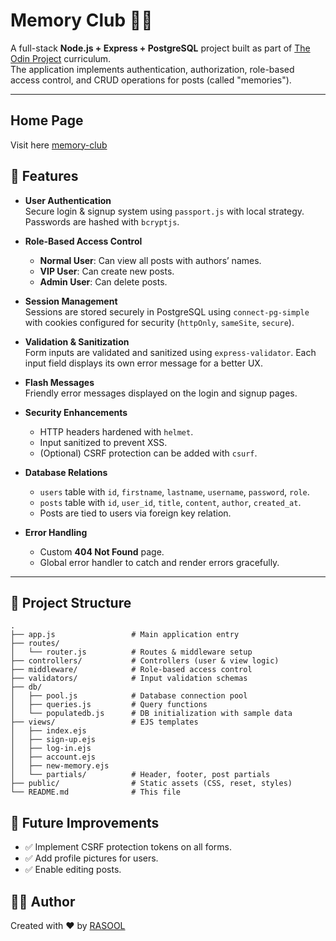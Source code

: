 # Memory Club 🧠✨

A full-stack **Node.js + Express + PostgreSQL** project built as part of [The Odin Project](https://www.theodinproject.com/) curriculum.  
The application implements authentication, authorization, role-based access control, and CRUD operations for posts (called "memories").  

---

## Home Page

Visit here [memory-club](https://memory-club.vercel.app/)

## 🚀 Features

- **User Authentication**  
  Secure login & signup system using `passport.js` with local strategy. Passwords are hashed with `bcryptjs`.

- **Role-Based Access Control**  
  - **Normal User**: Can view all posts with authors’ names.  
  - **VIP User**: Can create new posts.  
  - **Admin User**: Can delete posts.  

- **Session Management**  
  Sessions are stored securely in PostgreSQL using `connect-pg-simple` with cookies configured for security (`httpOnly`, `sameSite`, `secure`).

- **Validation & Sanitization**  
  Form inputs are validated and sanitized using `express-validator`. Each input field displays its own error message for a better UX.

- **Flash Messages**  
  Friendly error messages displayed on the login and signup pages.

- **Security Enhancements**  
  - HTTP headers hardened with `helmet`.  
  - Input sanitized to prevent XSS.  
  - (Optional) CSRF protection can be added with `csurf`.

- **Database Relations**  
  - `users` table with `id`, `firstname`, `lastname`, `username`, `password`, `role`.  
  - `posts` table with `id`, `user_id`, `title`, `content`, `author`, `created_at`.  
  - Posts are tied to users via foreign key relation.

- **Error Handling**  
  - Custom **404 Not Found** page.  
  - Global error handler to catch and render errors gracefully.

---

## 📂 Project Structure

```
.
├── app.js                 # Main application entry
├── routes/
│   └── router.js          # Routes & middleware setup
├── controllers/           # Controllers (user & view logic)
├── middleware/            # Role-based access control
├── validators/            # Input validation schemas
├── db/
│   ├── pool.js            # Database connection pool
│   ├── queries.js         # Query functions
│   └── populatedb.js      # DB initialization with sample data
├── views/                 # EJS templates
│   ├── index.ejs
│   ├── sign-up.ejs
│   ├── log-in.ejs
│   ├── account.ejs
│   ├── new-memory.ejs
│   └── partials/          # Header, footer, post partials
├── public/                # Static assets (CSS, reset, styles)
└── README.md              # This file
```



## 🔮 Future Improvements

- ✅ Implement CSRF protection tokens on all forms.  
- ✅ Add profile pictures for users.  
- ✅ Enable editing posts.  



## 👨‍💻 Author

Created with ❤️ by [RASOOL](https://github.com/mutopia7)  

